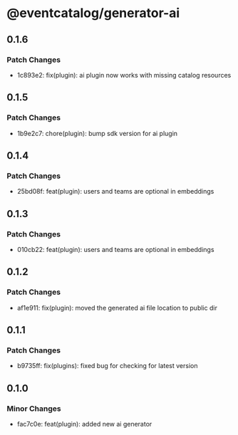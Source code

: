 # @eventcatalog/generator-ai

## 0.1.6

### Patch Changes

- 1c893e2: fix(plugin): ai plugin now works with missing catalog resources

## 0.1.5

### Patch Changes

- 1b9e2c7: chore(plugin): bump sdk version for ai plugin

## 0.1.4

### Patch Changes

- 25bd08f: feat(plugin): users and teams are optional in embeddings

## 0.1.3

### Patch Changes

- 010cb22: feat(plugin): users and teams are optional in embeddings

## 0.1.2

### Patch Changes

- af1e911: fix(plugin): moved the generated ai file location to public dir

## 0.1.1

### Patch Changes

- b9735ff: fix(plugins): fixed bug for checking for latest version

## 0.1.0

### Minor Changes

- fac7c0e: feat(plugin): added new ai generator
